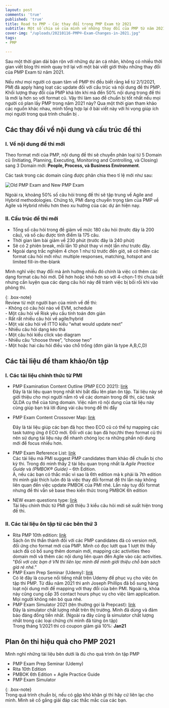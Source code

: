 ```yaml
---
layout: post
comments: 'true'
published: 'true'
title: Road to PMP - Các thay đổi trong PMP Exam từ 2021
subtitle: Một số chia sẻ của mình về những thay đổi của PMP từ năm 2021
cover-img: "/uploads/20210116-PMP®-Exam-Changes-in-2021.jpg"
tags:
- PMP

---
```

Sau một thời gian dài bận rộn với những dự án cá nhân, không có nhiều thời gian viết blog thì mình quay trở lại với một bài viết giới thiệu những thay đổi của PMP Exam từ năm 2021. 

Nếu như mọi người có quan tâm về PMP thì đều biết rằng kể từ 2/1/2021, PMI đã apply hàng loạt các update đối với cấu trúc và nội dung đề thi PMP. Khối lượng thay đổi của PMP khá lớn khi mà đến 50% nội dung trong đề thi là mới lạ hơn so với format cũ. Vậy thì làm sao để chuẩn bị tốt nhất nếu mọi người có plan lấy PMP trong năm 2021 này? Qua một thời gian tham khảo các nguồn khác nhau, mình tổng hợp lại ở bài viết này với hi vọng giúp ích mọi người trong quá trình chuẩn bị .

## Các thay đổi về nội dung và cấu trúc đề thi

### I. Về nội dung đề thi mới

Theo format mới của PMP, nội dung đề thi sẽ chuyển phân loại từ 5 Domain cũ (Initiating, Planning, Executing, Monitoring and Controlling, và Closing) sang 3 Domain mới: **People, Process, và Business Environment**.

Các task trong các domain cũng được phân chia theo tỉ lệ mới như sau:

![Old PMP Exam and New PMP Exam](https://www.greycampus.com/rails/active_storage/blobs/eyJfcmFpbHMiOnsibWVzc2FnZSI6IkJBaHBBb2V4IiwiZXhwIjpudWxsLCJwdXIiOiJibG9iX2lkIn19--73999ac8fc5ad48b1fde078dbd389d1a2d2e8043/download%20(12).jpg)

Ngoài ra, khoảng 50% số câu hỏi trong đề thi sẽ tập trung về Agile and Hybrid methodologies. Chứng tỏ, PMI đang chuyển trọng tâm của PMP về Agile và Hybrid nhiều hơn theo xu hướng của các dự án hiện nay.

### II. Cấu trúc đề thi mới

* Tổng số câu hỏi trong đề giảm về mức 180 câu hỏi (trước đây là 200 câu), và số câu được tính điểm là 175 câu.
* Thời gian làm bài giảm về 230 phút (trước đây là 240 phút)
* Sẽ có 2 phiên break, mỗi lần 10 phút thay vì một lần như trước đây.
* Ngoài dạng trắc nghiệm 4 chọn 1 như từ trước đến giờ, sẽ có thêm các format câu hỏi mới như: multiple responses, matching, hotspot and limited fill-in-the-blank

Mình nghĩ việc thay đổi mà ảnh hưởng nhiều đó chính là việc có thêm các dạng format câu hỏi mới. Dễ hơn hoặc khó hơn so với 4-chọn-1 thì chưa biết nhưng cần luyện qua các dạng câu hỏi này để tránh việc bị bối rối khi vào phòng thi.

{: .box-note}  
Review từ một người bạn của mình về đề thi:  
\- Không có câu hỏi nào về EVM, schedule   
\- Một câu hỏi về Risk yêu cầu tính toán đơn giản  
\- Rất rất nhiều câu hỏi về agile/hybrid  
\- Một vài câu hỏi về ITTO kiểu “what would update next”  
\- Nhiều câu hỏi dạng kéo thả  
\- Một câu hỏi kiểu click vào diagram  
\- Nhiều câu “choose three”, “choose two”   
\- Một hoặc hai câu hỏi điều vào chỗ trống (đơn giản là type A,B,C,D)

## Các tài liệu để tham khảo/ôn tập

### I. Các tài liệu chính thức từ PMI

* PMP Examination Content Outline (PMP ECO 2021): [link](https://www.pmi.org/-/media/pmi/documents/public/pdf/certifications/pmp-examination-content-outline.pdf)  
  Đây là tài liệu quan trọng nhất khi bắt đầu lên plan ôn tập. Tài liệu này sẽ giới thiệu cho mọi người nắm rõ về các domain trong đề thi, các task QLDA cụ thể của từng domain. Việc nắm rõ nội dung của tài liệu này cũng giúp bạn trả lời đúng vài câu trong đề thi đấy
* PMP Exam Content Crossover Map: [link](https://www.pmi.org/-/media/pmi/documents/public/pdf/certifications/pmp-exam-content-crossover-map-2020.pdf)

  Đây là tài liệu giúp các bạn đã học theo ECO cũ có thể tự mapping các task tương ứng ở ECO mới. Đối với các bạn đã học/thi theo format cũ thì nên sử dụng tài liệu này để nhanh chóng lọc ra những phần nội dung mới để focus nhiều hơn.
* PMP Exam Reference List: [link](https://www.pmi.org/certifications/project-management-pmp/earn-the-pmp/pmp-exam-preparation/pmp-reference-list)  
  Các tài liệu mà PMI suggest PMP candidates tham khảo để chuẩn bị cho kỳ thi. Trong đó mình thấy 2 tài liệu quan trọng nhất là _Agile Practice Guide_ và _(PMBOK® Guide) –_ 6th Edition.  
  À, nếu các bạn có thắc mắc vì sao là 6th edition mà k phải là 7th edition thì mình giải thích luôn đó là việc thay đổi format đề thi lần này không liên quan đến việc update PMBOK của PMI nhé. Lần này tuy đổi format nhưng đề thi vẫn sẽ base theo kiến thức trong PMBOK 6h edition
* NEW exam questions type: [link](https://www.pmi.org/-/media/pmi/documents/public/pdf/certifications/prototype-exam-questions.pdf)  
  Tài liệu chính thức từ PMI giới thiệu 3 kiểu câu hỏi mới sẽ xuất hiện trong đề thi.

### II. Các tài liệu ôn tập từ các bên thứ 3

* Rita PMP 10th edition: [link](https://store.rmcproject.com/pmp-exam-prep-tenth-edition)  
  Sách ôn thi thần thánh đối với các PMP candidates đã có version mới, đối ứng cho format mới của PMP. Mình có đọc lướt qua 1 lượt thì thấy sách đã có bổ sung thêm domain mới, mapping các activities theo domain mới và thêm các nội dung liên quan đến Agile vào các activities.  
  "_Đối với các bạn ở VN thì liên lạc mình để mình giới thiệu chỗ bán sách giá rẻ nhé."_
* PMP Exam Prep Seminar (Udemy): [link ](https://www.udemy.com/course/pmp-pmbok6-35-pdus/)  
  Có lẽ đây là course nổi tiếng nhất trên Udemy để phục vụ cho việc ôn tập thi PMP. Từ đầu năm 2021 thì anh Joseph Phillips đã bổ sung hàng loạt nội dung mới để mapping với thay đổi của bên PMI. Ngoài ra, khóa này cũng cung cấp 35 contact hours phục vụ cho việc làm application. Mọi người không nên bỏ qua nhé.
* PMP Exam Simulator 2021 (tên thường gọi là Prepcast): [link](https://www.pm-exam-simulator.com/pmp-exam-simulator)  
  Đây là simulator chất lượng nhất trên thị trường. Mình đã dùng và đảm bảo đáng đồng tiền nhất. (Ngoài ra đây cũng là simulator chất lượng nhất trong các loại chứng chỉ mình đã từng ôn tập)  
  Trong tháng 1/2021 thì có coupon giảm giá 10%: **Jan21**

## Plan ôn thi hiệu quả cho PMP 2021

Mình nghĩ những tài liệu bên dưới là đủ cho quá trình ôn tập PMP

* PMP Exam Prep Seminar (Udemy)
* Rita 10th Edition
* PMBOK 6th Edition + Agile Practice Guide
* PMP Exam Simulator

{: .box-note}  
Trong quá trình chuẩn bị, nếu có gặp khó khăn gì thì hãy cứ liên lạc cho mình. Mình sẽ cố gắng giải đáp các thắc mắc của các bạn.